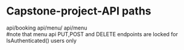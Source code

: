 # Capstone-project-API paths
api/booking
api/menu/<id>
api/menu     
#note that menu api PUT,POST and DELETE endpoints are locked for IsAuthenticated() users only